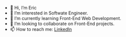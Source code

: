 - 👋 Hi, I’m Eric
- 👀 I’m interested in Softwate Engineer.
- 🌱 I’m currently learning Front-End Web Development.
- 💞️ I’m looking to collaborate on Front-End projects.
- 📫 How to reach me: [LinkedIn](https://www.linkedin.com/in/eric-mbarushimana/)

<!---
ItsmeEric/ItsmeEric is a ✨ special ✨ repository because its `README.md` (this file) appears on your GitHub profile.
You can click the Preview link to take a look at your changes.
--->
